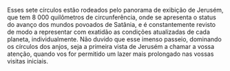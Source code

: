 ﻿Esses sete círculos estão rodeados pelo panorama de exibição de Jerusém, que tem 8 000 quilômetros de circunferência, onde se apresenta o status do avanço dos mundos povoados de Satânia, e é constantemente revisto de modo a representar com exatidão as condições atualizadas de cada planeta, individualmente. Não duvido que esse imenso passeio, dominando os círculos dos anjos, seja a primeira vista de Jerusém a chamar a vossa atenção, quando vos for permitido um lazer mais prolongado nas vossas visitas iniciais.